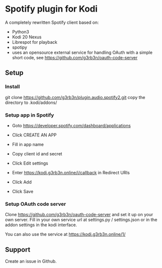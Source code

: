 # Spotify plugin for Kodi
A completely rewritten Spotify client based on:
- Python3
- Kodi 20 Nexus
- Librespot for playback
- spotipy
- uses an opensource external service for handling OAuth with a simple short code, see https://github.com/g3rb3n/oauth-code-server

## Setup
### Install
git clone https://github.com/g3rb3n/plugin.audio.spotify2.git
copy the directory to .kodi/addons/

### Setup app in Spotify
- Goto https://developer.spotify.com/dashboard/applications
- Click CREATE AN APP
- Fill in app name
- Copy client id and secret

- Click Edit settings
- Enter https://kodi.g3rb3n.online/i/callback in Redirect URIs
- Click Add
- Click Save

### Setup OAuth code server
Clone https://github.com/g3rb3n/oauth-code-server and set it up on your own server.
Fill in your own service url at settings.py / settings.json or in the addon settings in the kodi interface.

You can also use the service at https://kodi.g3rb3n.online/1/

## Support
Create an issue in Github.
